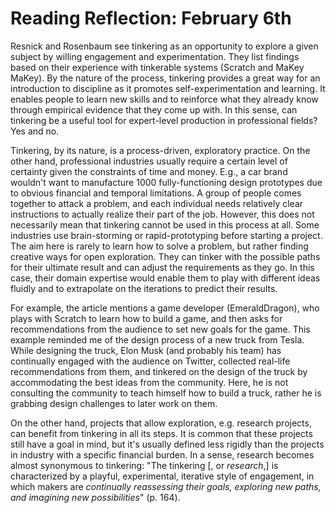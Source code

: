 # Reading Reflection: February 6th

<!--
Resnick and Rosenbaum motivate their principles for tinkerability with regards to the opportunities tinkerable systems provide for learning and education. Discuss how tinkering is or is not relevant to professional practice, or expert-level production.
-->

Resnick and Rosenbaum see tinkering as an opportunity to explore a given subject by willing engagement and experimentation. They list findings based on their experience with tinkerable systems (Scratch and MaKey MaKey). By the nature of the process, tinkering provides a great way for an introduction to discipline as it promotes self-experimentation and learning. It enables people to learn new skills and to reinforce what they already know through empirical evidence that they come up with. In this sense, can tinkering be a useful tool for expert-level production in professional fields? Yes and no.

Tinkering, by its nature, is a process-driven, exploratory practice. On the other hand, professional industries usually require a certain level of certainty given the constraints of time and money. E.g., a car brand wouldn't want to manufacture 1000 fully-functioning design prototypes due to obvious financial and temporal limitations. A group of people comes together to attack a problem, and each individual needs relatively clear instructions to actually realize their part of the job. However, this does not necessarily mean that tinkering cannot be used in this process at all. Some industries use brain-storming or rapid-prototyping before starting a project. The aim here is rarely to learn how to solve a problem, but rather finding creative ways for open exploration. They can tinker with the possible paths for their ultimate result and can adjust the requirements as they go. In this case, their domain expertise would enable them to play with different ideas fluidly and to extrapolate on the iterations to predict their results. 

For example, the article mentions a game developer (EmeraldDragon), who plays with Scratch to learn how to build a game, and then asks for recommendations from the audience to set new goals for the game. This example reminded me of the design process of a new truck from Tesla. While designing the truck, Elon Musk (and probably his team) has continually engaged with the audience on Twitter, collected real-life recommendations from them, and tinkered on the design of the truck by accommodating the best ideas from the community. Here, he is not consulting the community to teach himself how to build a truck, rather he is grabbing design challenges to later work on them.

On the other hand, projects that allow exploration, e.g. research projects, can benefit from tinkering in all its steps. It is common that these projects still have a goal in mind, but it's usually defined less rigidly than the projects in industry with a specific financial burden. In a sense, research becomes almost synonymous to tinkering: "The tinkering [, or *research*,] is characterized by a playful, experimental, iterative style of engagement, in which makers are *continually reassessing their goals, exploring new paths, and imagining new possibilities*" (p. 164).



<!--

Tinkering vs iterative design 




## DESIGNING FOR TINKERABILITY

- maker movement : new opportunity for reinvigorating and revalidating the progressive-constructionist tradition in education

- just making for the sake of making is not enough : "tinkering"

- The tinkering approach is characterized by a playful, experimental, iterative style of engagement, in which makers are continually reassessing their goals, exploring new paths, and imagining new possibilities.

- How can we design technologies and activities for tinkerability?

#### WHAT IS TINKERING?

- tinkering is a valid and valuable style of working, characterized by a playful, exploratory, iterative style of engaging with a problem or project
 
- Don Schoen : tinkeres have a conversation with the material

Anthropologist Claude Lévi-Strauss (1966) describes how people in many parts of the world, acting as *bricoleurs*, continually improvise with currently available materials to build or repair objects in their everyday lives.

- tinkering and **bricolage** is related to play : To us, play is a style of engaging with the world, a process of testing the boundaries and experimenting with new possibilities.

- tinkering is not necesarily physical, key is the style of interaction, not the media and materials

#### WHY IS TINKERING IMPORTANT?

- Success in the future will depend not on what you know, or how much you know, but on your ability to think and act creatively—on your ability to come up with innovative solutions to unexpected situations and unanticipated problems.

- tinkering prioritize creativity and agility over efficiency and optimization

- Turkle and Papert “epistemological pluralism”—that is, respecting and valuing multiple styles of learning and multiple ways of knowing

#### COMPUTATION + TINKERABILITY

- Scratch 
	- you can program your own inter active stories, games, animations, and simulations—then share your creations online
	- EmeraldDragon My Dragon Game (NOT finished), emerged as a tinkering process
		- getting recommendations from user base (Elon Musk, designing CyberTruck??)
- MaKey MaKey
	- a controller that you can attach anything to
	- Anna's process of discovering as she goes
	
#### DESIGNING KITS FOR TINKERABILITY

- Immediate Feedback: Quick response in rapid changes
	- see the results
		- tinkering should be a continuous, ongoing process
		- liveness 
	- see the process
		- what the program doing (execution), and what is its internal state (variables)
	
- Fluid experimentation: inherent iteration
	- easy to get started
		- setup process can hinder experimentation
	- easy to connect
		- connecting different parts of the tinkering system should be easy
		- lego bricks is perfect example

- Open exploration: enable and inspire people to explore possibilities
	- variety of materials
		- possibility of using different media in the process
		- could be animations, sprites, music; or freedom to attach any conductive material in MaKey MaKey
	- variety of genres
		- possibility of making different types of results

#### TINKERING WITH TINKERABILITY

- designing contexts for tinkerability

- key findings:
	- Emphasize process over product: process and failed attempts are also important
	- Set themes, not challenges: give freedom to choose their own challenges based on skill levels
	- highlight diverse examples: show the scope of possibilities
	- tinker with the space: evaluate how to use the space fully
	- Encourage engagement with people, not just materials : collaboration makes it more fun
	- Pose questions, not answers: dont explain too much, encourage stimulating discussions
	- Combine diving in with stepping back: allow time to step back and look at the process
	
	
-->
	